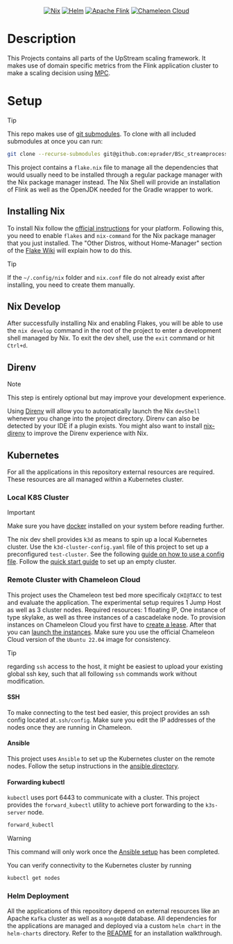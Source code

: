<div align="center">
<!-- INFO: The empty line is required for center to work.-->

[![Nix](https://img.shields.io/badge/Nix_devShell-%235277C3?style=for-the-badge&logo=NixOS&logoColor=white)](https://nixos.wiki/wiki/Flakes)
[![Helm](https://img.shields.io/badge/Helm-0F1689?style=for-the-badge&logo=Helm&logoColor=white)](https://helm.sh/)
[![Apache Flink](https://img.shields.io/badge/Apache%20Flink%201.18.1-E6526F?style=for-the-badge&logo=Apache%20Flink&logoColor=white)](https://flink.apache.org/)
[![Chameleon Cloud](https://img.shields.io/badge/Chameleon%20Cloud-042F55D?style=for-the-badge&logoColor=white)](https://www.chameleoncloud.org/)

</div>

# Description
This Projects contains all parts of the UpStream scaling framework. It makes use of domain specific metrics from the Flink application cluster to make a scaling decision using
[MPC](https://en.wikipedia.org/wiki/Model_predictive_control).
# Setup

> [!TIP]
> This repo makes use of [git submodules](https://git-scm.com/book/en/v2/Git-Tools-Submodules).
> To clone with all included submodules at once you can run:
> ``` bash
> git clone --recurse-submodules git@github.com:eprader/BSc_streamprocessing.git
> ```

This project contains a `flake.nix` file to manage all the dependencies that would usually need to be installed through a regular package manager
with the Nix package manager instead. The Nix Shell will provide an installation of Flink as well as the OpenJDK needed for the Gradle wrapper to work.

## Installing Nix
To install Nix follow the [official instructions](https://nixos.org/download) for your platform.
Following this, you need to enable `flakes` and `nix-command` for the Nix package manager that you just installed.
The "Other Distros, without Home-Manager" section of the [Flake Wiki](https://nixos.wiki/wiki/Flakes) will explain how to do this.
> [!TIP]
> If the `~/.config/nix` folder and `nix.conf` file do not already exist after installing, you need to create them manually.

## Nix Develop
After successfully installing Nix and enabling Flakes, you will be able to use the `nix develop` command in the root of the project to enter a
development shell managed by Nix. To exit the dev shell, use the `exit` command or hit `Ctrl+d`.

## Direnv
> [!NOTE]
> This step is entirely optional but may improve your development experience.

Using [Direnv](https://direnv.net/) will allow you to automatically launch the Nix `devShell` whenever you change into the project directory.
Direnv can also be detected by your IDE if a plugin exists.
You might also want to install [nix-direnv](https://github.com/nix-community/nix-direnv) to improve the Direnv experience with Nix.

## Kubernetes
For all the applications in this repository external resources are required.
These resources are all managed within a Kubernetes cluster.

### Local K8S Cluster
> [!IMPORTANT]
> Make sure you have [docker](https://www.docker.com/) installed on your system before reading further.

The nix dev shell provides `k3d` as means to spin up a local Kubernetes cluster.
Use the `k3d-cluster-config.yaml` file of this project to set up a preconfigured `test-cluster`.
See the following [guide on how to use a config file](https://k3d.io/v5.0.0/usage/configfile/#usage).
Follow the [quick start guide](https://k3d.io/v5.6.3/#quick-start) to set up an empty cluster.

### Remote Cluster with Chameleon Cloud
This project uses the Chameleon test bed more specificaly `CHI@TACC` to test and evaluate the application.
The experimental setup requires 1 Jump Host as well as 3 cluster nodes.
Required resources: 1 floating IP, One instance of type skylake, as well as three instances of a cascadelake node.
To provision instances on Chameleon Cloud you first have to [create a lease](https://chameleoncloud.readthedocs.io/en/latest/technical/reservations/gui_reservations.html).
After that you can [launch the instances](https://chameleoncloud.readthedocs.io/en/latest/technical/baremetal/launching_gui.html#launch-an-instance).
Make sure you use the official Chameleon Cloud version of the `Ubuntu 22.04` image for consistency.

> [!TIP]
> regarding `ssh` access to the host, it might be easiest to upload your existing global ssh key,
> such that all following `ssh` commands work without modification.

#### SSH
To make connecting to the test bed easier, this project provides an ssh config located at`.ssh/config`.
Make sure you edit the IP addresses of the nodes once they are running in Chameleon.

#### Ansible
This project uses `Ansible` to set up the Kubernetes cluster on the remote nodes.
Follow the setup instructions in the [ansible directory](ansible/README.md).

#### Forwarding kubectl
`kubectl` uses port 6443 to communicate with a cluster.
This project provides the `forward_kubectl` utility to achieve port forwarding to the `k3s-server` node.

```bash
forward_kubectl
```
> [!WARNING]
> This command will only work once the [Ansible setup](#ansible) has been completed.

You can verify connectivity to the Kubernetes cluster by running 

```bash
kubectl get nodes

```

### Helm Deployment
All the applications of this repository depend on external resources like an Apache `Kafka` cluster as well as a `mongoDB` database.
All dependencies for the applications are managed and deployed via a custom `helm chart` in the `helm-charts` directory.
Refer to the [README](./helm-charts/riot-applications/README.md) for an installation walkthrough.
